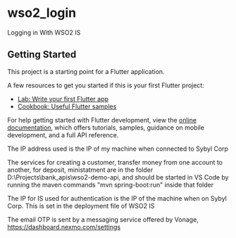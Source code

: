 # wso2_login

Logging in With WSO2 IS

## Getting Started

This project is a starting point for a Flutter application.

A few resources to get you started if this is your first Flutter project:

- [Lab: Write your first Flutter app](https://docs.flutter.dev/get-started/codelab)
- [Cookbook: Useful Flutter samples](https://docs.flutter.dev/cookbook)

For help getting started with Flutter development, view the
[online documentation](https://docs.flutter.dev/), which offers tutorials,
samples, guidance on mobile development, and a full API reference.

The IP address used is the IP of my machine when connected to Sybyl Corp

The services for creating a customer, transfer money from one account to another, for deposit,
ministatment are in the folder D:\Projects\bank_apis\wso2-demo-api, and should be started in 
VS Code by running the maven commands "mvn spring-boot:run" inside that folder

The IP for IS used for authentication is the IP of the machine when on Sybyl Corp. This is 
set in the deployment file of WSO2 IS

The email OTP is sent by a messaging service offered by Vonage, https://dashboard.nexmo.com/settings



